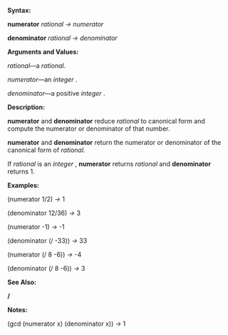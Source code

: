  

**Syntax:** 

**numerator** *rational → numerator* 

**denominator** *rational → denominator* 

**Arguments and Values:** 

*rational*—a *rational*. 

*numerator*—an *integer* . 

*denominator*—a positive *integer* . 

**Description:** 

**numerator** and **denominator** reduce *rational* to canonical form and compute the numerator or denominator of that number. 

**numerator** and **denominator** return the numerator or denominator of the canonical form of *rational*. 

If *rational* is an *integer* , **numerator** returns *rational* and **denominator** returns 1. 

**Examples:** 

(numerator 1/2) *→* 1 

(denominator 12/36) *→* 3 

(numerator -1) *→* -1 

(denominator (/ -33)) *→* 33 

(numerator (/ 8 -6)) *→* -4 

(denominator (/ 8 -6)) *→* 3 

**See Also:** 

**/** 



 

 

**Notes:** 

(gcd (numerator x) (denominator x)) *→* 1 

